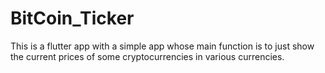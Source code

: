 # BitCoin_Ticker
This is a flutter app with a simple app whose main function is to just show the current prices of some cryptocurrencies in various currencies.
